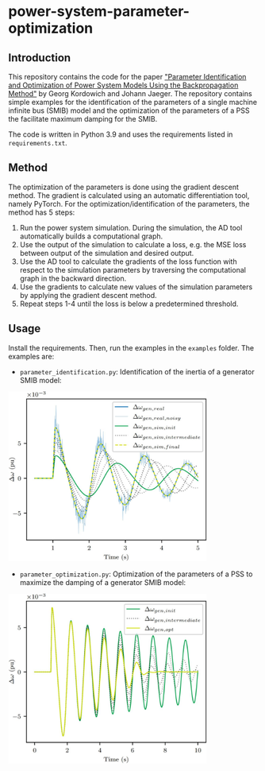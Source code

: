 # power-system-parameter-optimization
## Introduction
This repository contains the code for the paper ["Parameter Identification and Optimization of Power
System Models Using the Backpropagation Method"](https://arxiv.org/abs/2309.16579) by Georg Kordowich and Johann Jaeger.
The repository contains simple examples for the identification of the parameters of a single machine infinite bus (SMIB)
model and the optimization of the parameters of a PSS the facilitate maximum damping for the SMIB.

The code is written in Python 3.9 and uses the requirements listed in `requirements.txt`.

## Method
The optimization of the parameters is done using the gradient descent method. The gradient is calculated using an 
automatic differentiation tool, namely PyTorch. For the optimization/identification of the parameters, the
method has 5 steps:
1. Run the power system simulation. During the simulation, the AD tool automatically builds a computational graph.
2. Use the output of the simulation to calculate a loss, e.g. the MSE loss between output of the simulation and desired output.
3. Use the AD tool to calculate the gradients of the loss function with respect to the simulation parameters by 
traversing the computational graph in the backward direction.
4. Use the gradients to calculate new values of the simulation parameters by applying the gradient descent method.
5. Repeat steps 1-4 until the loss is below a predetermined threshold.

## Usage
Install the requirements. Then, run the examples in the `examples` folder. The examples are:
- `parameter_identification.py`: Identification of the inertia of a generator SMIB model:

<img src="pics/h_opt.JPG" alt="drawing" width="400"/>

- `parameter_optimization.py`: Optimization of the parameters of a PSS to maximize the damping of a generator SMIB model:

<img src="pics/pss_opt.JPG" alt="drawing" width="400"/>
